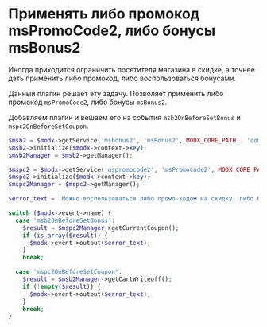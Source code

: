 # Применять либо промокод msPromoCode2, либо бонусы msBonus2

Иногда приходится ограничить посетителя магазина в скидке, а точнее дать применить либо промокод, либо воспользоваться бонусами.

Данный плагин решает эту задачу. Позволяет применить либо промокод `msPromoCode2`, либо бонусы `msBonus2`.

Добавляем плагин и вешаем его на события `msb2OnBeforeSetBonus` и `mspc2OnBeforeSetCoupon`.

```php
$msb2 = $modx->getService('msbonus2', 'msBonus2', MODX_CORE_PATH . 'components/msbonus2/model/msbonus2/');
$msb2->initialize($modx->context->key);
$msb2Manager = $msb2->getManager();

$mspc2 = $modx->getService('mspromocode2', 'msPromoCode2', MODX_CORE_PATH . 'components/mspromocode2/model/mspromocode2/');
$mspc2->initialize($modx->context->key);
$mspc2Manager = $mspc2->getManager();

$error_text = 'Можно воспользоваться либо промо-кодом на скидку, либо бонусами.';

switch ($modx->event->name) {
  case 'msb2OnBeforeSetBonus':
    $result = $mspc2Manager->getCurrentCoupon();
    if (is_array($result)) {
      $modx->event->output($error_text);
    }
    break;

  case 'mspc2OnBeforeSetCoupon':
    $result = $msb2Manager->getCartWriteoff();
    if (!empty($result)) {
      $modx->event->output($error_text);
    }
    break;
}
```
